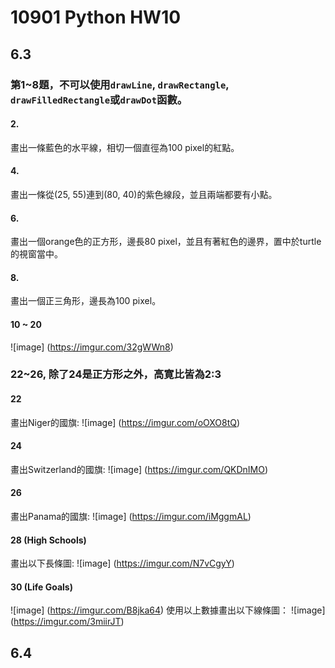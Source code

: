 # 10901 Python HW10

## 6.3
### 第1~8題，不可以使用`drawLine`, `drawRectangle`, `drawFilledRectangle`或`drawDot`函數。

#### 2.
畫出一條藍色的水平線，相切一個直徑為100 pixel的紅點。

#### 4.
畫出一條從(25, 55)連到(80, 40)的紫色線段，並且兩端都要有小點。

#### 6.
畫出一個orange色的正方形，邊長80 pixel，並且有著紅色的邊界，置中於turtle的視窗當中。

#### 8.
畫出一個正三角形，邊長為100 pixel。

#### 10 ~ 20
![image] (https://imgur.com/32gWWn8)

### 22~26, 除了24是正方形之外，高寛比皆為2:3
#### 22
畫出Niger的國旗:
![image] (https://imgur.com/oOXO8tQ)

#### 24
畫出Switzerland的國旗:
![image] (https://imgur.com/QKDnIMO)

#### 26
畫出Panama的國旗:
![image] (https://imgur.com/iMggmAL)

#### 28 (High Schools)
畫出以下長條圖:
![image] (https://imgur.com/N7vCgyY)

#### 30 (Life Goals)
![image] (https://imgur.com/B8jka64)
使用以上數據畫出以下線條圖：
![image] (https://imgur.com/3miirJT)



## 6.4
